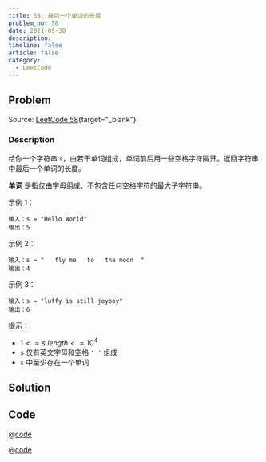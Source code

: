 ```yaml
---
title: 58. 最后一个单词的长度
problem_no: 58
date: 2021-09-30
description: 
timeline: false
article: false
category:
  - LeetCode
---
```


<!-- Description. -->

<!-- more -->

## Problem

Source: [LeetCode 58](https://leetcode-cn.com/problems/length-of-last-word/){target="_blank"}

### Description

给你一个字符串 `s`，由若干单词组成，单词前后用一些空格字符隔开。返回字符串中最后一个单词的长度。

**单词** 是指仅由字母组成、不包含任何空格字符的最大子字符串。

示例 1：

```text
输入：s = "Hello World"
输出：5
```

示例 2：

```text
输入：s = "   fly me   to   the moon  "
输出：4
```

示例 3：

```text
输入：s = "luffy is still joyboy"
输出：6
```

提示：

- $1 <= s.length <= 10^4$
- `s` 仅有英文字母和空格 `' '` 组成
- `s` 中至少存在一个单词

## Solution

## Code

@[code](../../../../algorithm/code/leet-code/58-main.cpp)

@[code](../../../../algorithm/code/leet-code/58-index.cpp)